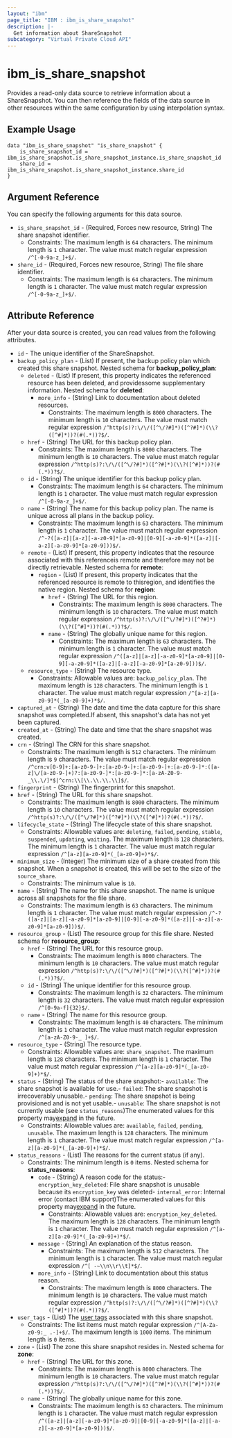 ```yaml
---
layout: "ibm"
page_title: "IBM : ibm_is_share_snapshot"
description: |-
  Get information about ShareSnapshot
subcategory: "Virtual Private Cloud API"
---
```


# ibm_is_share_snapshot

Provides a read-only data source to retrieve information about a ShareSnapshot. You can then reference the fields of the data source in other resources within the same configuration by using interpolation syntax.

## Example Usage

```hcl
data "ibm_is_share_snapshot" "is_share_snapshot" {
	is_share_snapshot_id = ibm_is_share_snapshot.is_share_snapshot_instance.is_share_snapshot_id
	share_id = ibm_is_share_snapshot.is_share_snapshot_instance.share_id
}
```

## Argument Reference

You can specify the following arguments for this data source.

* `is_share_snapshot_id` - (Required, Forces new resource, String) The share snapshot identifier.
  * Constraints: The maximum length is `64` characters. The minimum length is `1` character. The value must match regular expression `/^[-0-9a-z_]+$/`.
* `share_id` - (Required, Forces new resource, String) The file share identifier.
  * Constraints: The maximum length is `64` characters. The minimum length is `1` character. The value must match regular expression `/^[-0-9a-z_]+$/`.

## Attribute Reference

After your data source is created, you can read values from the following attributes.

* `id` - The unique identifier of the ShareSnapshot.
* `backup_policy_plan` - (List) If present, the backup policy plan which created this share snapshot.
Nested schema for **backup_policy_plan**:
	* `deleted` - (List) If present, this property indicates the referenced resource has been deleted, and providessome supplementary information.
	Nested schema for **deleted**:
		* `more_info` - (String) Link to documentation about deleted resources.
		  * Constraints: The maximum length is `8000` characters. The minimum length is `10` characters. The value must match regular expression `/^http(s)?:\/\/([^\/?#]*)([^?#]*)(\\?([^#]*))?(#(.*))?$/`.
	* `href` - (String) The URL for this backup policy plan.
	  * Constraints: The maximum length is `8000` characters. The minimum length is `10` characters. The value must match regular expression `/^http(s)?:\/\/([^\/?#]*)([^?#]*)(\\?([^#]*))?(#(.*))?$/`.
	* `id` - (String) The unique identifier for this backup policy plan.
	  * Constraints: The maximum length is `64` characters. The minimum length is `1` character. The value must match regular expression `/^[-0-9a-z_]+$/`.
	* `name` - (String) The name for this backup policy plan. The name is unique across all plans in the backup policy.
	  * Constraints: The maximum length is `63` characters. The minimum length is `1` character. The value must match regular expression `/^-?([a-z]|[a-z][-a-z0-9]*[a-z0-9]|[0-9][-a-z0-9]*([a-z]|[-a-z][-a-z0-9]*[a-z0-9]))$/`.
	* `remote` - (List) If present, this property indicates that the resource associated with this referenceis remote and therefore may not be directly retrievable.
	Nested schema for **remote**:
		* `region` - (List) If present, this property indicates that the referenced resource is remote to thisregion, and identifies the native region.
		Nested schema for **region**:
			* `href` - (String) The URL for this region.
			  * Constraints: The maximum length is `8000` characters. The minimum length is `10` characters. The value must match regular expression `/^http(s)?:\/\/([^\/?#]*)([^?#]*)(\\?([^#]*))?(#(.*))?$/`.
			* `name` - (String) The globally unique name for this region.
			  * Constraints: The maximum length is `63` characters. The minimum length is `1` character. The value must match regular expression `/^([a-z]|[a-z][-a-z0-9]*[a-z0-9]|[0-9][-a-z0-9]*([a-z]|[-a-z][-a-z0-9]*[a-z0-9]))$/`.
	* `resource_type` - (String) The resource type.
	  * Constraints: Allowable values are: `backup_policy_plan`. The maximum length is `128` characters. The minimum length is `1` character. The value must match regular expression `/^[a-z][a-z0-9]*(_[a-z0-9]+)*$/`.
* `captured_at` - (String) The date and time the data capture for this share snapshot was completed.If absent, this snapshot's data has not yet been captured.
* `created_at` - (String) The date and time that the share snapshot was created.
* `crn` - (String) The CRN for this share snapshot.
  * Constraints: The maximum length is `512` characters. The minimum length is `9` characters. The value must match regular expression `/^crn:v[0-9]+:[a-z0-9-]+:[a-z0-9-]+:[a-z0-9-]+:[a-z0-9-]*:([a-z]\/[a-z0-9-]+)?:[a-z0-9-]*:[a-z0-9-]*:[a-zA-Z0-9-_\\.\/]*$|^crn:\\[\\.\\.\\.\\]$/`.
* `fingerprint` - (String) The fingerprint for this snapshot.
* `href` - (String) The URL for this share snapshot.
  * Constraints: The maximum length is `8000` characters. The minimum length is `10` characters. The value must match regular expression `/^http(s)?:\/\/([^\/?#]*)([^?#]*)(\\?([^#]*))?(#(.*))?$/`.
* `lifecycle_state` - (String) The lifecycle state of this share snapshot.
  * Constraints: Allowable values are: `deleting`, `failed`, `pending`, `stable`, `suspended`, `updating`, `waiting`. The maximum length is `128` characters. The minimum length is `1` character. The value must match regular expression `/^[a-z][a-z0-9]*(_[a-z0-9]+)*$/`.
* `minimum_size` - (Integer) The minimum size of a share created from this snapshot. When a snapshot is created, this will be set to the size of the `source_share`.
  * Constraints: The minimum value is `10`.
* `name` - (String) The name for this share snapshot. The name is unique across all snapshots for the file share.
  * Constraints: The maximum length is `63` characters. The minimum length is `1` character. The value must match regular expression `/^-?([a-z]|[a-z][-a-z0-9]*[a-z0-9]|[0-9][-a-z0-9]*([a-z]|[-a-z][-a-z0-9]*[a-z0-9]))$/`.
* `resource_group` - (List) The resource group for this file share.
Nested schema for **resource_group**:
	* `href` - (String) The URL for this resource group.
	  * Constraints: The maximum length is `8000` characters. The minimum length is `10` characters. The value must match regular expression `/^http(s)?:\/\/([^\/?#]*)([^?#]*)(\\?([^#]*))?(#(.*))?$/`.
	* `id` - (String) The unique identifier for this resource group.
	  * Constraints: The maximum length is `32` characters. The minimum length is `32` characters. The value must match regular expression `/^[0-9a-f]{32}$/`.
	* `name` - (String) The name for this resource group.
	  * Constraints: The maximum length is `40` characters. The minimum length is `1` character. The value must match regular expression `/^[a-zA-Z0-9-_ ]+$/`.
* `resource_type` - (String) The resource type.
  * Constraints: Allowable values are: `share_snapshot`. The maximum length is `128` characters. The minimum length is `1` character. The value must match regular expression `/^[a-z][a-z0-9]*(_[a-z0-9]+)*$/`.
* `status` - (String) The status of the share snapshot:- `available`: The share snapshot is available for use.- `failed`: The share snapshot is irrecoverably unusable.- `pending`: The share snapshot is being provisioned and is not yet usable.- `unusable`: The share snapshot is not currently usable (see `status_reasons`)The enumerated values for this property may[expand](https://cloud.ibm.com/apidocs/vpc#property-value-expansion) in the future.
  * Constraints: Allowable values are: `available`, `failed`, `pending`, `unusable`. The maximum length is `128` characters. The minimum length is `1` character. The value must match regular expression `/^[a-z][a-z0-9]*(_[a-z0-9]+)*$/`.
* `status_reasons` - (List) The reasons for the current status (if any).
  * Constraints: The minimum length is `0` items.
Nested schema for **status_reasons**:
	* `code` - (String) A reason code for the status:- `encryption_key_deleted`: File share snapshot is unusable  because its `encryption_key` was deleted- `internal_error`: Internal error (contact IBM support)The enumerated values for this property may[expand](https://cloud.ibm.com/apidocs/vpc#property-value-expansion) in the future.
	  * Constraints: Allowable values are: `encryption_key_deleted`. The maximum length is `128` characters. The minimum length is `1` character. The value must match regular expression `/^[a-z][a-z0-9]*(_[a-z0-9]+)*$/`.
	* `message` - (String) An explanation of the status reason.
	  * Constraints: The maximum length is `512` characters. The minimum length is `1` character. The value must match regular expression `/^[ -~\\n\\r\\t]*$/`.
	* `more_info` - (String) Link to documentation about this status reason.
	  * Constraints: The maximum length is `8000` characters. The minimum length is `10` characters. The value must match regular expression `/^http(s)?:\/\/([^\/?#]*)([^?#]*)(\\?([^#]*))?(#(.*))?$/`.
* `user_tags` - (List) The [user tags](https://cloud.ibm.com/apidocs/tagging#types-of-tags) associated with this share snapshot.
  * Constraints: The list items must match regular expression `/^[A-Za-z0-9:_ .-]+$/`. The maximum length is `1000` items. The minimum length is `0` items.
* `zone` - (List) The zone this share snapshot resides in.
Nested schema for **zone**:
	* `href` - (String) The URL for this zone.
	  * Constraints: The maximum length is `8000` characters. The minimum length is `10` characters. The value must match regular expression `/^http(s)?:\/\/([^\/?#]*)([^?#]*)(\\?([^#]*))?(#(.*))?$/`.
	* `name` - (String) The globally unique name for this zone.
	  * Constraints: The maximum length is `63` characters. The minimum length is `1` character. The value must match regular expression `/^([a-z]|[a-z][-a-z0-9]*[a-z0-9]|[0-9][-a-z0-9]*([a-z]|[-a-z][-a-z0-9]*[a-z0-9]))$/`.

